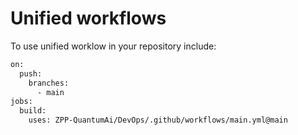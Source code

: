# Unified workflows

To use unified worklow in your repository include:

```bash
on:
  push:
    branches:
      - main
jobs:
  build:
    uses: ZPP-QuantumAi/DevOps/.github/workflows/main.yml@main
```





